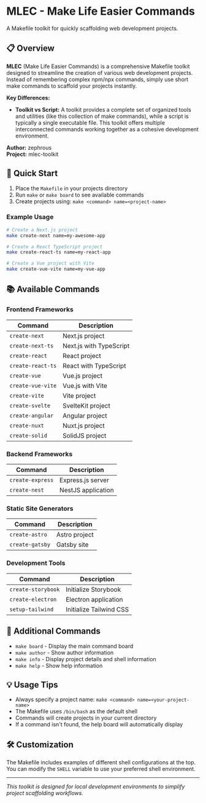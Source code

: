 
# MLEC - Make Life Easier Commands

A Makefile toolkit for quickly scaffolding web development projects.

## 📋 Overview

**MLEC** (Make Life Easier Commands) is a comprehensive Makefile toolkit designed to streamline the creation of various web development projects. Instead of remembering complex npm/npx commands, simply use short make commands to scaffold your projects instantly.

**Key Differences:**

- **Toolkit vs Script:** A toolkit provides a complete set of organized tools and utilities (like this collection of make commands), while a script is typically a single executable file. This toolkit offers multiple interconnected commands working together as a cohesive development environment.

**Author:** zephrous  
**Project:** mlec-toolkit

## 🚀 Quick Start

1. Place the `Makefile` in your projects directory
2. Run `make` or `make board` to see available commands
3. Create projects using: `make <command> name=<project-name>`

### Example Usage

```bash
# Create a Next.js project
make create-next name=my-awesome-app

# Create a React TypeScript project  
make create-react-ts name=my-react-app

# Create a Vue project with Vite
make create-vue-vite name=my-vue-app
```

## 📚 Available Commands

### Frontend Frameworks

| Command | Description |
|---------|-------------|
| `create-next` | Next.js project |
| `create-next-ts` | Next.js with TypeScript |
| `create-react` | React project |
| `create-react-ts` | React with TypeScript |
| `create-vue` | Vue.js project |
| `create-vue-vite` | Vue.js with Vite |
| `create-vite` | Vite project |
| `create-svelte` | SvelteKit project |
| `create-angular` | Angular project |
| `create-nuxt` | Nuxt.js project |
| `create-solid` | SolidJS project |

### Backend Frameworks

| Command | Description |
|---------|-------------|
| `create-express` | Express.js server |
| `create-nest` | NestJS application |

### Static Site Generators

| Command | Description |
|---------|-------------|
| `create-astro` | Astro project |
| `create-gatsby` | Gatsby site |

### Development Tools

| Command | Description |
|---------|-------------|
| `create-storybook` | Initialize Storybook |
| `create-electron` | Electron application |
| `setup-tailwind` | Initialize Tailwind CSS |

## 🔧 Additional Commands

- `make board` - Display the main command board
- `make author` - Show author information
- `make info` - Display project details and shell information
- `make help` - Show help information

## 💡 Usage Tips

- Always specify a project name: `make <command> name=<your-project-name>`
- The Makefile uses `/bin/bash` as the default shell
- Commands will create projects in your current directory
- If a command isn't found, the help board will automatically display

## 🛠️ Customization

The Makefile includes examples of different shell configurations at the top. You can modify the `SHELL` variable to use your preferred shell environment.

---

*This toolkit is designed for local development environments to simplify project scaffolding workflows.*
